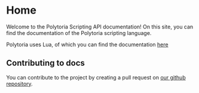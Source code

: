 # Home

Welcome to the Polytoria Scripting API documentation! On this site, you can find the documentation of the Polytoria scripting language.

Polytoria uses Lua, of which you can find the documentation [here](https://www.lua.org/manual/5.2/)


## Contributing to docs
You can contribute to the project by creating a pull request on [our github repository](https://github.com/Polytoria/Docs).